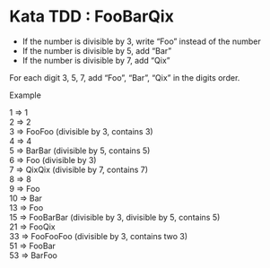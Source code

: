 # Kata TDD : FooBarQix

- If the number is divisible by 3, write “Foo” instead of the number
- If the number is divisible by 5, add “Bar”
- If the number is divisible by 7, add “Qix”

For each digit 3, 5, 7, add “Foo”, “Bar”, “Qix” in the digits order.

Example


1  => 1  
2  => 2  
3  => FooFoo (divisible by 3, contains 3)  
4  => 4  
5  => BarBar (divisible by 5, contains 5)  
6  => Foo (divisible by 3)  
7  => QixQix (divisible by 7, contains 7)  
8  => 8  
9  => Foo  
10 => Bar  
13 => Foo  
15 => FooBarBar (divisible by 3, divisible by 5, contains 5)  
21 => FooQix  
33 => FooFooFoo (divisible by 3, contains two 3)  
51 => FooBar  
53 => BarFoo
